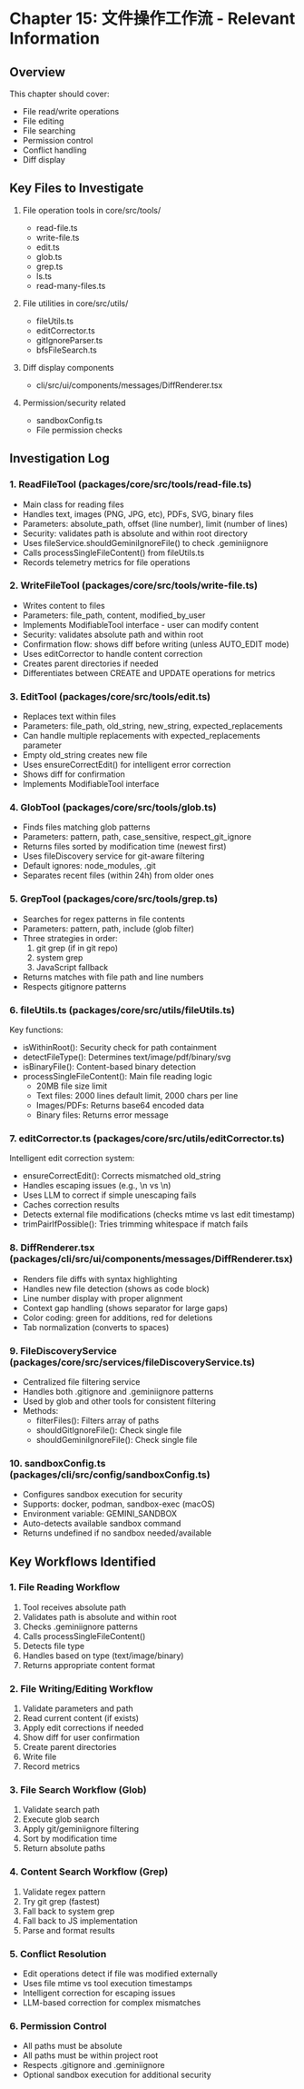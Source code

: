 # Chapter 15: 文件操作工作流 - Relevant Information

## Overview
This chapter should cover:
- File read/write operations
- File editing 
- File searching
- Permission control
- Conflict handling
- Diff display

## Key Files to Investigate
1. File operation tools in core/src/tools/
   - read-file.ts
   - write-file.ts
   - edit.ts
   - glob.ts
   - grep.ts
   - ls.ts
   - read-many-files.ts

2. File utilities in core/src/utils/
   - fileUtils.ts
   - editCorrector.ts
   - gitIgnoreParser.ts
   - bfsFileSearch.ts

3. Diff display components
   - cli/src/ui/components/messages/DiffRenderer.tsx

4. Permission/security related
   - sandboxConfig.ts
   - File permission checks

## Investigation Log

### 1. ReadFileTool (packages/core/src/tools/read-file.ts)
- Main class for reading files
- Handles text, images (PNG, JPG, etc), PDFs, SVG, binary files
- Parameters: absolute_path, offset (line number), limit (number of lines)
- Security: validates path is absolute and within root directory
- Uses fileService.shouldGeminiIgnoreFile() to check .geminiignore
- Calls processSingleFileContent() from fileUtils.ts
- Records telemetry metrics for file operations

### 2. WriteFileTool (packages/core/src/tools/write-file.ts)
- Writes content to files
- Parameters: file_path, content, modified_by_user
- Implements ModifiableTool interface - user can modify content
- Security: validates absolute path and within root
- Confirmation flow: shows diff before writing (unless AUTO_EDIT mode)
- Uses editCorrector to handle content correction
- Creates parent directories if needed
- Differentiates between CREATE and UPDATE operations for metrics

### 3. EditTool (packages/core/src/tools/edit.ts)
- Replaces text within files
- Parameters: file_path, old_string, new_string, expected_replacements
- Can handle multiple replacements with expected_replacements parameter
- Empty old_string creates new file
- Uses ensureCorrectEdit() for intelligent error correction
- Shows diff for confirmation
- Implements ModifiableTool interface

### 4. GlobTool (packages/core/src/tools/glob.ts)
- Finds files matching glob patterns
- Parameters: pattern, path, case_sensitive, respect_git_ignore
- Returns files sorted by modification time (newest first)
- Uses fileDiscovery service for git-aware filtering
- Default ignores: node_modules, .git
- Separates recent files (within 24h) from older ones

### 5. GrepTool (packages/core/src/tools/grep.ts)
- Searches for regex patterns in file contents
- Parameters: pattern, path, include (glob filter)
- Three strategies in order:
  1. git grep (if in git repo)
  2. system grep
  3. JavaScript fallback
- Returns matches with file path and line numbers
- Respects gitignore patterns

### 6. fileUtils.ts (packages/core/src/utils/fileUtils.ts)
Key functions:
- isWithinRoot(): Security check for path containment
- detectFileType(): Determines text/image/pdf/binary/svg
- isBinaryFile(): Content-based binary detection
- processSingleFileContent(): Main file reading logic
  - 20MB file size limit
  - Text files: 2000 lines default limit, 2000 chars per line
  - Images/PDFs: Returns base64 encoded data
  - Binary files: Returns error message

### 7. editCorrector.ts (packages/core/src/utils/editCorrector.ts)
Intelligent edit correction system:
- ensureCorrectEdit(): Corrects mismatched old_string
- Handles escaping issues (e.g., \\n vs \n)
- Uses LLM to correct if simple unescaping fails
- Caches correction results
- Detects external file modifications (checks mtime vs last edit timestamp)
- trimPairIfPossible(): Tries trimming whitespace if match fails

### 8. DiffRenderer.tsx (packages/cli/src/ui/components/messages/DiffRenderer.tsx)
- Renders file diffs with syntax highlighting
- Handles new file detection (shows as code block)
- Line number display with proper alignment
- Context gap handling (shows separator for large gaps)
- Color coding: green for additions, red for deletions
- Tab normalization (converts to spaces)

### 9. FileDiscoveryService (packages/core/src/services/fileDiscoveryService.ts)
- Centralized file filtering service
- Handles both .gitignore and .geminiignore patterns
- Used by glob and other tools for consistent filtering
- Methods:
  - filterFiles(): Filters array of paths
  - shouldGitIgnoreFile(): Check single file
  - shouldGeminiIgnoreFile(): Check single file

### 10. sandboxConfig.ts (packages/cli/src/config/sandboxConfig.ts)
- Configures sandbox execution for security
- Supports: docker, podman, sandbox-exec (macOS)
- Environment variable: GEMINI_SANDBOX
- Auto-detects available sandbox command
- Returns undefined if no sandbox needed/available

## Key Workflows Identified

### 1. File Reading Workflow
1. Tool receives absolute path
2. Validates path is absolute and within root
3. Checks .geminiignore patterns
4. Calls processSingleFileContent()
5. Detects file type
6. Handles based on type (text/image/binary)
7. Returns appropriate content format

### 2. File Writing/Editing Workflow
1. Validate parameters and path
2. Read current content (if exists)
3. Apply edit corrections if needed
4. Show diff for user confirmation
5. Create parent directories
6. Write file
7. Record metrics

### 3. File Search Workflow (Glob)
1. Validate search path
2. Execute glob search
3. Apply git/geminiignore filtering
4. Sort by modification time
5. Return absolute paths

### 4. Content Search Workflow (Grep)
1. Validate regex pattern
2. Try git grep (fastest)
3. Fall back to system grep
4. Fall back to JS implementation
5. Parse and format results

### 5. Conflict Resolution
- Edit operations detect if file was modified externally
- Uses file mtime vs tool execution timestamps
- Intelligent correction for escaping issues
- LLM-based correction for complex mismatches

### 6. Permission Control
- All paths must be absolute
- All paths must be within project root
- Respects .gitignore and .geminiignore
- Optional sandbox execution for additional security
